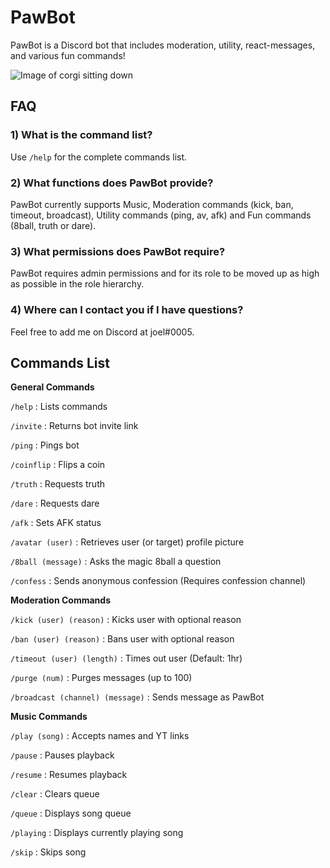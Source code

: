 # PawBot
PawBot is a Discord bot that includes moderation, utility, react-messages, and various fun commands! 

![Image of corgi sitting down](https://cdn.discordapp.com/avatars/971239438892019743/6931bbb87c32bf98a10d7ab9ff5f1b91.png?size=4096|width)
 
 ## **FAQ**
 
 ### **1) What is the command list?**
 
   Use `/help` for the complete commands list.
    
 ### **2) What functions does PawBot provide?**
 
   PawBot currently supports Music, Moderation commands (kick, ban, timeout, broadcast), Utility commands (ping, av, afk) and Fun commands (8ball, truth or dare).

 ### **3) What permissions does PawBot require?**
 
   PawBot requires admin permissions and for its role to be moved up as high as possible in the role hierarchy.

### **4) Where can I contact you if I have questions?**

   Feel free to add me on Discord at joel#0005.

## Commands List

**General Commands**

`/help` : Lists commands

`/invite` : Returns bot invite link

`/ping` : Pings bot

`/coinflip` : Flips a coin

`/truth` : Requests truth

`/dare` : Requests dare

`/afk` : Sets AFK status

`/avatar (user)` : Retrieves user (or target) profile picture

`/8ball (message)` : Asks the magic 8ball a question

`/confess` : Sends anonymous confession (Requires confession channel)


**Moderation Commands**

`/kick (user) (reason)` : Kicks user with optional reason

`/ban (user) (reason)` : Bans user with optional reason

`/timeout (user) (length)` : Times out user (Default: 1hr)

`/purge (num)` : Purges messages (up to 100)

`/broadcast (channel) (message)` : Sends message as PawBot


**Music Commands**

`/play (song)` : Accepts names and YT links

`/pause` : Pauses playback

`/resume` : Resumes playback

`/clear` : Clears queue

`/queue` : Displays song queue

`/playing` : Displays currently playing song

`/skip` : Skips song



